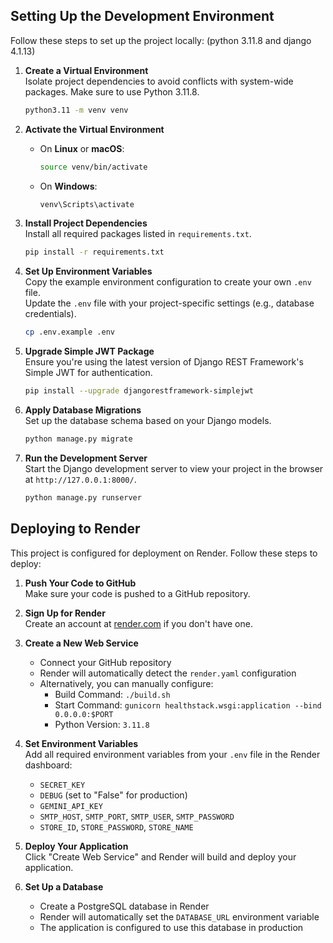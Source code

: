 ## Setting Up the Development Environment

Follow these steps to set up the project locally: (python 3.11.8 and django 4.1.13)

1. **Create a Virtual Environment**  
   Isolate project dependencies to avoid conflicts with system-wide packages. Make sure to use Python 3.11.8.
   ```bash
   python3.11 -m venv venv
   ```

2. **Activate the Virtual Environment**  
   - On **Linux** or **macOS**:  
     ```bash
     source venv/bin/activate
     ```
   - On **Windows**:  
     ```bash
     venv\Scripts\activate
     ```

3. **Install Project Dependencies**  
   Install all required packages listed in `requirements.txt`.
   ```bash
   pip install -r requirements.txt
   ```

4. **Set Up Environment Variables**  
   Copy the example environment configuration to create your own `.env` file.  
   Update the `.env` file with your project-specific settings (e.g., database credentials).  
   ```bash
   cp .env.example .env
   ```

5. **Upgrade Simple JWT Package**  
   Ensure you're using the latest version of Django REST Framework's Simple JWT for authentication.  
   ```bash
   pip install --upgrade djangorestframework-simplejwt
   ```

6. **Apply Database Migrations**  
   Set up the database schema based on your Django models.  
   ```bash
   python manage.py migrate
   ```

7. **Run the Development Server**  
   Start the Django development server to view your project in the browser at `http://127.0.0.1:8000/`.  
   ```bash
   python manage.py runserver
   ```

## Deploying to Render

This project is configured for deployment on Render. Follow these steps to deploy:

1. **Push Your Code to GitHub**  
   Make sure your code is pushed to a GitHub repository.

2. **Sign Up for Render**  
   Create an account at [render.com](https://render.com) if you don't have one.

3. **Create a New Web Service**  
   - Connect your GitHub repository
   - Render will automatically detect the `render.yaml` configuration
   - Alternatively, you can manually configure:
     - Build Command: `./build.sh`
     - Start Command: `gunicorn healthstack.wsgi:application --bind 0.0.0.0:$PORT`
     - Python Version: `3.11.8`

4. **Set Environment Variables**  
   Add all required environment variables from your `.env` file in the Render dashboard:
   - `SECRET_KEY`
   - `DEBUG` (set to "False" for production)
   - `GEMINI_API_KEY`
   - `SMTP_HOST`, `SMTP_PORT`, `SMTP_USER`, `SMTP_PASSWORD`
   - `STORE_ID`, `STORE_PASSWORD`, `STORE_NAME`

5. **Deploy Your Application**  
   Click "Create Web Service" and Render will build and deploy your application.

6. **Set Up a Database**  
   - Create a PostgreSQL database in Render
   - Render will automatically set the `DATABASE_URL` environment variable
   - The application is configured to use this database in production
